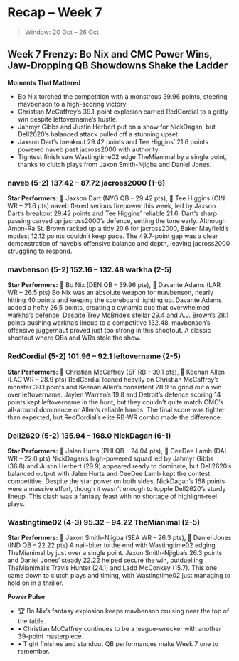 # Recap – Week 7

> Window: 20 Oct – 26 Oct

## Week 7 Frenzy: Bo Nix and CMC Power Wins, Jaw-Dropping QB Showdowns Shake the Ladder

**Moments That Mattered**
- Bo Nix torched the competition with a monstrous 39.96 points, steering mavbenson to a high-scoring victory.
- Christian McCaffrey’s 39.1-point explosion carried RedCordial to a gritty win despite leftovername’s hustle.
- Jahmyr Gibbs and Justin Herbert put on a show for NickDagan, but Dell2620’s balanced attack pulled off a stunning upset.
- Jaxson Dart’s breakout 29.42 points and Tee Higgins’ 21.6 points powered naveb past jacross2000 with authority.
- Tightest finish saw Wastingtime02 edge TheMianimal by a single point, thanks to clutch plays from Jaxon Smith-Njigba and Daniel Jones.

### naveb (5-2) 137.42 – 87.72 jacross2000 (1-6)
**Star Performers:** 🧠 Jaxson Dart (NYG QB – 29.42 pts), 🎯 Tee Higgins (CIN WR – 21.6 pts)
naveb flexed serious firepower this week, led by Jaxson Dart’s breakout 29.42 points and Tee Higgins’ reliable 21.6. Dart’s sharp passing carved up jacross2000’s defence, setting the tone early. Although Amon-Ra St. Brown racked up a tidy 20.6 for jacross2000, Baker Mayfield’s modest 12.12 points couldn’t keep pace. The 49.7-point gap was a clear demonstration of naveb’s offensive balance and depth, leaving jacross2000 struggling to respond.

### mavbenson (5-2) 152.16 – 132.48 warkha (2-5)
**Star Performers:** 🧠 Bo Nix (DEN QB – 39.96 pts), 🎯 Davante Adams (LAR WR – 26.5 pts)
Bo Nix was an absolute weapon for mavbenson, nearly hitting 40 points and keeping the scoreboard lighting up. Davante Adams added a hefty 26.5 points, creating a dynamic duo that overwhelmed warkha’s defence. Despite Trey McBride’s stellar 29.4 and A.J. Brown’s 28.1 points pushing warkha’s lineup to a competitive 132.48, mavbenson’s offensive juggernaut proved just too strong in this shootout. A classic shootout where QBs and WRs stole the show.

### RedCordial (5-2) 101.96 – 92.1 leftovername (2-5)
**Star Performers:** 🏃 Christian McCaffrey (SF RB – 39.1 pts), 🎯 Keenan Allen (LAC WR – 28.9 pts)
RedCordial leaned heavily on Christian McCaffrey’s monster 39.1 points and Keenan Allen’s consistent 28.9 to grind out a win over leftovername. Jaylen Warren’s 19.8 and Detroit’s defence scoring 14 points kept leftovername in the hunt, but they couldn’t quite match CMC’s all-around dominance or Allen’s reliable hands. The final score was tighter than expected, but RedCordial’s elite RB-WR combo made the difference.

### Dell2620 (5-2) 135.94 – 168.0 NickDagan (6-1)
**Star Performers:** 🧠 Jalen Hurts (PHI QB – 24.04 pts), 🎯 CeeDee Lamb (DAL WR – 22.0 pts)
NickDagan’s high-powered squad led by Jahmyr Gibbs (36.8) and Justin Herbert (29.9) appeared ready to dominate, but Dell2620’s balanced output with Jalen Hurts and CeeDee Lamb kept the contest competitive. Despite the star power on both sides, NickDagan’s 168 points were a massive effort, though it wasn’t enough to topple Dell2620’s sturdy lineup. This clash was a fantasy feast with no shortage of highlight-reel plays.

### Wastingtime02 (4-3) 95.32 – 94.22 TheMianimal (2-5)
**Star Performers:** 🎯 Jaxon Smith-Njigba (SEA WR – 26.3 pts), 🧠 Daniel Jones (IND QB – 22.22 pts)
A nail-biter to the end with Wastingtime02 edging TheMianimal by just over a single point. Jaxon Smith-Njigba’s 26.3 points and Daniel Jones’ steady 22.22 helped secure the win, outduelling TheMianimal’s Travis Hunter (24.1) and Ladd McConkey (15.7). This one came down to clutch plays and timing, with Wastingtime02 just managing to hold on in a thriller.

**Power Pulse**
- 🏆 Bo Nix’s fantasy explosion keeps mavbenson cruising near the top of the table.
- • Christian McCaffrey continues to be a league-wrecker with another 39-point masterpiece.
- • Tight finishes and standout QB performances make Week 7 one to remember.
